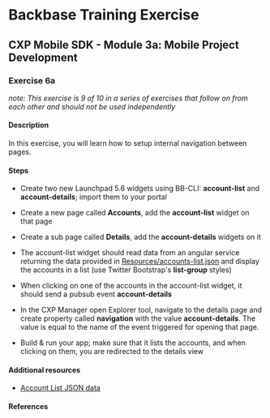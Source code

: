 Backbase Training Exercise
==========================

CXP Mobile SDK - Module 3a: Mobile Project Development
------------------------------------------------------

### Exercise 6a

*note: This exercise is 9 of 10 in a series of exercises that follow on from
each other and should not be used independently*

#### Description

In this exercise, you will learn how to setup internal navigation between pages.

#### Steps

-   Create two new Launchpad 5.6 widgets using BB-CLI: **account-list** and
    **account-details**; import them to your portal

-   Create a new page called **Accounts**, add the **account-list** widget on
    that page

-   Create a sub page called **Details**, add the **account-details** widgets on
    it

-   The account-list widget should read data from an angular service returning
    the data provided in
    [Resources/accounts-list.json](../../Resources/accounts-list.json) and
    display the accounts in a list (use Twitter Bootstrap's **list-group**
    styles)

-   When clicking on one of the accounts in the account-list widget, it should
    send a pubsub event **account-details**

-   In the CXP Manager open Explorer tool, navigate to the details page and
    create property called **navigation** with the value **account-details**.
    The value is equal to the name of the event triggered for opening that page.

-   Build & run your app; make sure that it lists the accounts, and when
    clicking on them, you are redirected to the details view

#### Additional resources

-   [Account List JSON
    data](../../Resources/accounts-list.jsonhttps://my.backbase.com/docs/product-documentation/documentation/mobile-sdk/latest/mobileapp_nav_informer.html)

#### References

